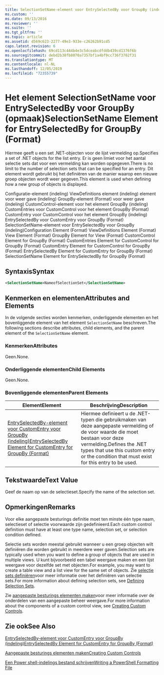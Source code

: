 ```yaml
---
title: SelectionSetName-element voor EntrySelectedBy voor GroupBy (indeling) | Microsoft Docs
ms.custom: ''
ms.date: 09/13/2016
ms.reviewer: ''
ms.suite: ''
ms.tgt_pltfrm: ''
ms.topic: article
ms.assetid: d569c623-2277-49e3-933e-c26262b91cd5
caps.latest.revision: 6
ms.openlocfilehash: 69cd113c444b4e3c5dceabcdfddb439cd1376f6b
ms.sourcegitcommit: debd2b38fb8070a7357bf1a4bf9cc736f3702f31
ms.translationtype: MT
ms.contentlocale: nl-NL
ms.lasthandoff: 12/05/2019
ms.locfileid: "72355739"
---
```

# <a name="selectionsetname-element-for-entryselectedby-for-groupby-format"></a><span data-ttu-id="b6de7-102">Het element SelectionSetName voor EntrySelectedBy voor GroupBy (opmaak)</span><span class="sxs-lookup"><span data-stu-id="b6de7-102">SelectionSetName Element for EntrySelectedBy for GroupBy (Format)</span></span>

<span data-ttu-id="b6de7-103">Hiermee geeft u een set .NET-objecten voor de lijst vermelding op.</span><span class="sxs-lookup"><span data-stu-id="b6de7-103">Specifies a set of .NET objects for the list entry.</span></span> <span data-ttu-id="b6de7-104">Er is geen limiet voor het aantal selectie sets dat voor een vermelding kan worden opgegeven.</span><span class="sxs-lookup"><span data-stu-id="b6de7-104">There is no limit to the number of selection sets that can be specified for an entry.</span></span> <span data-ttu-id="b6de7-105">Dit element wordt gebruikt bij het definiëren van de manier waarop een nieuwe groep objecten wordt weer gegeven.</span><span class="sxs-lookup"><span data-stu-id="b6de7-105">This element is used when defining how a new group of objects is displayed.</span></span>

<span data-ttu-id="b6de7-106">Configuratie-element (indeling) ViewDefinitions element (indeling) element voor weer gave (indeling) GroupBy-element (Format) voor weer gave (indeling) CustomControl-element voor het element GroupBy (indeling) CustomEntries voor CustomControl voor het element GroupBy (Format) CustomEntry voor CustomControl voor het element GroupBy (indeling) EntrySelectedBy voor CustomEntry voor GroupBy (Format) SelectionSetName-element voor EntrySelectedBy voor GroupBy (indeling)</span><span class="sxs-lookup"><span data-stu-id="b6de7-106">Configuration Element (Format) ViewDefinitions Element (Format) View Element (Format) GroupBy Element for View (Format) CustomControl Element for GroupBy (Format) CustomEntries Element for CustomControl for GroupBy (Format) CustomEntry Element for CustomControl for GroupBy (Format) EntrySelectedBy Element for CustomEntry for GroupBy (Format) SelectionSetName Element for EntrySelectedBy for GroupBy (Format)</span></span>

## <a name="syntax"></a><span data-ttu-id="b6de7-107">Syntaxis</span><span class="sxs-lookup"><span data-stu-id="b6de7-107">Syntax</span></span>

```xml
<SelectionSetName>NameofSelectionSet</SelectionSetName>
```

## <a name="attributes-and-elements"></a><span data-ttu-id="b6de7-108">Kenmerken en elementen</span><span class="sxs-lookup"><span data-stu-id="b6de7-108">Attributes and Elements</span></span>

<span data-ttu-id="b6de7-109">In de volgende secties worden kenmerken, onderliggende elementen en het bovenliggende element van het element `SelectionSetName` beschreven.</span><span class="sxs-lookup"><span data-stu-id="b6de7-109">The following sections describe attributes, child elements, and the parent element of the `SelectionSetName` element.</span></span>

### <a name="attributes"></a><span data-ttu-id="b6de7-110">Kenmerken</span><span class="sxs-lookup"><span data-stu-id="b6de7-110">Attributes</span></span>

<span data-ttu-id="b6de7-111">Geen.</span><span class="sxs-lookup"><span data-stu-id="b6de7-111">None.</span></span>

### <a name="child-elements"></a><span data-ttu-id="b6de7-112">Onderliggende elementen</span><span class="sxs-lookup"><span data-stu-id="b6de7-112">Child Elements</span></span>

<span data-ttu-id="b6de7-113">Geen.</span><span class="sxs-lookup"><span data-stu-id="b6de7-113">None.</span></span>

### <a name="parent-elements"></a><span data-ttu-id="b6de7-114">Bovenliggende elementen</span><span class="sxs-lookup"><span data-stu-id="b6de7-114">Parent Elements</span></span>

|<span data-ttu-id="b6de7-115">Element</span><span class="sxs-lookup"><span data-stu-id="b6de7-115">Element</span></span>|<span data-ttu-id="b6de7-116">Beschrijving</span><span class="sxs-lookup"><span data-stu-id="b6de7-116">Description</span></span>|
|-------------|-----------------|
|[<span data-ttu-id="b6de7-117">EntrySelectedBy-element voor CustomEntry voor GroupBy (indeling)</span><span class="sxs-lookup"><span data-stu-id="b6de7-117">EntrySelectedBy Element for CustomEntry for GroupBy (Format)</span></span>](./entryselectedby-element-for-customentry-for-groupby-format.md)|<span data-ttu-id="b6de7-118">Hiermee definieert u de .NET-typen die gebruikmaken van deze aangepaste vermelding of de voor waarde die moet bestaan voor deze vermelding.</span><span class="sxs-lookup"><span data-stu-id="b6de7-118">Defines the .NET types that use this custom entry or the condition that must exist for this entry to be used.</span></span>|

## <a name="text-value"></a><span data-ttu-id="b6de7-119">Tekstwaarde</span><span class="sxs-lookup"><span data-stu-id="b6de7-119">Text Value</span></span>

<span data-ttu-id="b6de7-120">Geef de naam op van de selectieset.</span><span class="sxs-lookup"><span data-stu-id="b6de7-120">Specify the name of the selection set.</span></span>

## <a name="remarks"></a><span data-ttu-id="b6de7-121">Opmerkingen</span><span class="sxs-lookup"><span data-stu-id="b6de7-121">Remarks</span></span>

<span data-ttu-id="b6de7-122">Voor elke aangepaste besturings definitie moet ten minste één type naam, selectieset of selectie voorwaarde zijn gedefinieerd.</span><span class="sxs-lookup"><span data-stu-id="b6de7-122">Each custom control definition must have at least one type name, selection set, or selection condition defined.</span></span>

<span data-ttu-id="b6de7-123">Selectie sets worden meestal gebruikt wanneer u een groep objecten wilt definiëren die worden gebruikt in meerdere weer gaven.</span><span class="sxs-lookup"><span data-stu-id="b6de7-123">Selection sets are typically used when you want to define a group of objects that are used in multiple views.</span></span> <span data-ttu-id="b6de7-124">U kunt bijvoorbeeld een tabel weergave maken en een lijst weergave voor dezelfde set met objecten.</span><span class="sxs-lookup"><span data-stu-id="b6de7-124">For example, you may want to create a table view and a list view for the same set of objects.</span></span> <span data-ttu-id="b6de7-125">Zie [selectie sets definiëren](./defining-selection-sets.md)voor meer informatie over het definiëren van selectie sets.</span><span class="sxs-lookup"><span data-stu-id="b6de7-125">For more information about defining selection sets, see [Defining Selection Sets](./defining-selection-sets.md).</span></span>

<span data-ttu-id="b6de7-126">Zie [aangepaste besturings elementen maken](./creating-custom-controls.md)voor meer informatie over de onderdelen van een aangepaste beheer weergave.</span><span class="sxs-lookup"><span data-stu-id="b6de7-126">For more information about the components of a custom control view, see [Creating Custom Controls](./creating-custom-controls.md).</span></span>

## <a name="see-also"></a><span data-ttu-id="b6de7-127">Zie ook</span><span class="sxs-lookup"><span data-stu-id="b6de7-127">See Also</span></span>

[<span data-ttu-id="b6de7-128">EntrySelectedBy-element voor CustomEntry voor GroupBy (indeling)</span><span class="sxs-lookup"><span data-stu-id="b6de7-128">EntrySelectedBy Element for CustomEntry for GroupBy (Format)</span></span>](./entryselectedby-element-for-customentry-for-groupby-format.md)

[<span data-ttu-id="b6de7-129">Aangepaste besturings elementen maken</span><span class="sxs-lookup"><span data-stu-id="b6de7-129">Creating Custom Controls</span></span>](./creating-custom-controls.md)

[<span data-ttu-id="b6de7-130">Een Power shell-indelings bestand schrijven</span><span class="sxs-lookup"><span data-stu-id="b6de7-130">Writing a PowerShell Formatting File</span></span>](./writing-a-powershell-formatting-file.md)
